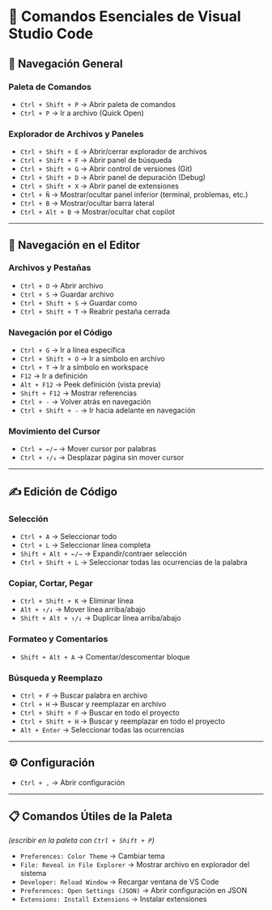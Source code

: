 # 📌 Comandos Esenciales de Visual Studio Code

## 🚀 Navegación General

### Paleta de Comandos

-   `Ctrl + Shift + P` → Abrir paleta de comandos
-   `Ctrl + P` → Ir a archivo (Quick Open)

### Explorador de Archivos y Paneles

-   `Ctrl + Shift + E` → Abrir/cerrar explorador de archivos
-   `Ctrl + Shift + F` → Abrir panel de búsqueda
-   `Ctrl + Shift + G` → Abrir control de versiones (Git)
-   `Ctrl + Shift + D` → Abrir panel de depuración (Debug)
-   `Ctrl + Shift + X` → Abrir panel de extensiones
-   `Ctrl + Ñ` → Mostrar/ocultar panel inferior (terminal, problemas, etc.)
-   `Ctrl + B` → Mostrar/ocultar barra lateral
-   `Ctrl + Alt + B` → Mostrar/ocultar chat copilot

---

## 📑 Navegación en el Editor

### Archivos y Pestañas

-   `Ctrl + O` → Abrir archivo
-   `Ctrl + S` → Guardar archivo
-   `Ctrl + Shift + S` → Guardar como
-   `Ctrl + Shift + T` → Reabrir pestaña cerrada

### Navegación por el Código

-   `Ctrl + G` → Ir a línea específica
-   `Ctrl + Shift + O` → Ir a símbolo en archivo
-   `Ctrl + T` → Ir a símbolo en workspace
-   `F12` → Ir a definición
-   `Alt + F12` → Peek definición (vista previa)
-   `Shift + F12` → Mostrar referencias
-   `Ctrl + -` → Volver atrás en navegación
-   `Ctrl + Shift + -` → Ir hacia adelante en navegación

### Movimiento del Cursor

-   `Ctrl + ←/→` → Mover cursor por palabras
-   `Ctrl + ↑/↓` → Desplazar página sin mover cursor

---

## ✍️ Edición de Código

### Selección

-   `Ctrl + A` → Seleccionar todo
-   `Ctrl + L` → Seleccionar línea completa
-   `Shift + Alt + ←/→` → Expandir/contraer selección
-   `Ctrl + Shift + L` → Seleccionar todas las ocurrencias de la palabra

### Copiar, Cortar, Pegar

-   `Ctrl + Shift + K` → Eliminar línea
-   `Alt + ↑/↓` → Mover línea arriba/abajo
-   `Shift + Alt + ↑/↓` → Duplicar línea arriba/abajo

### Formateo y Comentarios

-   `Shift + Alt + A` → Comentar/descomentar bloque

### Búsqueda y Reemplazo

-   `Ctrl + F` → Buscar palabra en archivo
-   `Ctrl + H` → Buscar y reemplazar en archivo
-   `Ctrl + Shift + F` → Buscar en todo el proyecto
-   `Ctrl + Shift + H` → Buscar y reemplazar en todo el proyecto
-   `Alt + Enter` → Seleccionar todas las ocurrencias

---

## ⚙️ Configuración

-   `Ctrl + ,` → Abrir configuración

---

## 📋 Comandos Útiles de la Paleta

_(escribir en la paleta con `Ctrl + Shift + P`)_

-   `Preferences: Color Theme` → Cambiar tema
-   `File: Reveal in File Explorer` → Mostrar archivo en explorador del sistema
-   `Developer: Reload Window` → Recargar ventana de VS Code
-   `Preferences: Open Settings (JSON)` → Abrir configuración en JSON
-   `Extensions: Install Extensions` → Instalar extensiones
